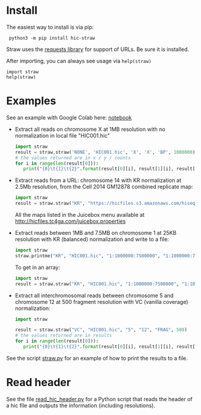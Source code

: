 # Install
The easiest way to install is via pip:

```
 python3 -m pip install hic-straw
```

Straw uses the [requests library](http://docs.python-requests.org/en/master/user/install/#install) for support of URLs.  Be sure it is installed.

After importing, you can always see usage via `help(straw)`

```
import straw
help(straw)
```

# Examples

See an example with Google Colab here: [notebook](https://aidenlab.gitbook.io/juicebox/accessing-raw-data)

* Extract all reads on chromosome X at 1MB resolution with no normalization in local file "HIC001.hic" 
   ```python
   import straw
   result = straw.straw('NONE', 'HIC001.hic', 'X', 'X', 'BP', 1000000)
   # the values returned are in x / y / counts
   for i in range(len(result[0])):
      print("{0}\t{1}\t{2}".format(result[0][i], result[1][i], result[2][i]))
   ```
* Extract reads from a URL: chromosome 14 with KR normalization at 2.5Mb resolution, from the Cell 2014 GM12878 combined replicate map:
   ```python
   import straw
   result = straw.straw("KR", "https://hicfiles.s3.amazonaws.com/hiseq/gm12878/in-situ/combined.hic", "14", "14", "BP", 2500000)
   ```
   All the maps listed in the Juicebox menu available at http://hicfiles.tc4ga.com/juicebox.properties

* Extract reads between 1MB and 7.5MB on chromosome 1 at 25KB resolution with KR (balanced) normalization and write to a file:
   ```python
   import straw
   straw.printme("KR", "HIC001.hic", "1:1000000:7500000", "1:1000000:7500000", "BP", 25000, 'out.txt')
   ```
   To get in an array:
   ```python
   import straw
   result = straw.straw("KR", "HIC001.hic", "1:1000000:7500000", "1:1000000:7500000", "BP", 25000)
   ```


* Extract all interchromosomal reads between chromosome 5 and chromosome 12 at 500 fragment resolution with VC (vanilla coverage) normalization:
   ```python
   import straw

   result = straw.straw("VC", "HIC001.hic", "5", "12", "FRAG", 500)
   # the values returned are in results
   for i in range(len(result[0])):
      print("{0}\t{1}\t{2}".format(result[0][i], result[1][i], result[2][i]))
   ```

See the script [straw.py](https://github.com/theaidenlab/straw/blob/master/python/straw.py) for an example of how to print the results to a file.  

# Read header
See the file [read_hic_header.py](https://github.com/theaidenlab/straw/blob/master/python/read_hic_header.py) for a Python script that reads the header of a hic file and outputs the information (including resolutions).
